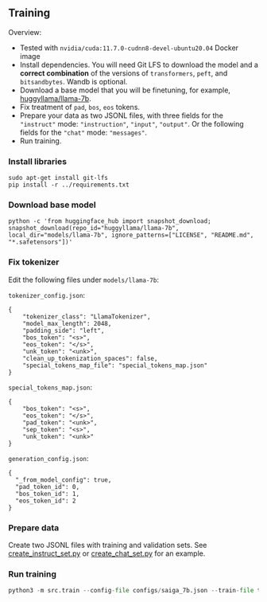 ## Training

Overview:

* Tested with `nvidia/cuda:11.7.0-cudnn8-devel-ubuntu20.04` Docker image
* Install dependencies. You will need Git LFS to download the model and a **correct combination** of the versions of `transformers`, `peft`, and `bitsandbytes`. Wandb is optional.
* Download a base model that you will be finetuning, for example, [huggyllama/llama-7b](https://huggingface.co/huggyllama/llama-7b).
* Fix treatment of `pad`, `bos`, `eos` tokens.
* Prepare your data as two JSONL files, with three fields for the `"instruct"` mode: `"instruction"`, `"input"`, `"output"`. Or the following fields for the `"chat"` mode: `"messages"`.
* Run training.

### Install libraries
```
sudo apt-get install git-lfs
pip install -r ../requirements.txt
```

### Download base model
```
python -c 'from huggingface_hub import snapshot_download; snapshot_download(repo_id="huggyllama/llama-7b", local_dir="models/llama-7b", ignore_patterns=["LICENSE", "README.md", "*.safetensors"])'
```

### Fix tokenizer
Edit the following files under `models/llama-7b`:

`tokenizer_config.json`:

```
{
    "tokenizer_class": "LlamaTokenizer",
    "model_max_length": 2048,
    "padding_side": "left",
    "bos_token": "<s>",
    "eos_token": "</s>",
    "unk_token": "<unk>",
    "clean_up_tokenization_spaces": false,
    "special_tokens_map_file": "special_tokens_map.json"  
}
```

`special_tokens_map.json`:

```
{
    "bos_token": "<s>",
    "eos_token": "</s>",
    "pad_token": "<unk>",
    "sep_token": "<s>",
    "unk_token": "<unk>"
}
```

`generation_config.json`:

```
{
  "_from_model_config": true,
  "pad_token_id": 0,
  "bos_token_id": 1,
  "eos_token_id": 2
}
```

### Prepare data

Create two JSONL files with training and validation sets. See [create_instruct_set.py](https://github.com/IlyaGusev/rulm/blob/master/self_instruct/src/data_processing/create_instruct_set.py) or [create_chat_set.py](https://github.com/IlyaGusev/rulm/blob/master/self_instruct/src/data_processing/create_chat_set.py) for an example.

### Run training
```python
python3 -m src.train --config-file configs/saiga_7b.json --train-file train.jsonl --val-file val.jsonl  --output-dir models/saiga_7b --omit-base-model-save
```
